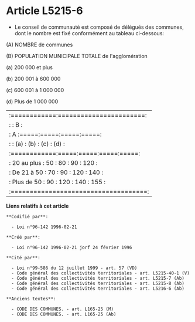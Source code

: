 # Article L5215-6

- Le conseil de communauté est composé de délégués des communes, dont le nombre est fixé conformément au tableau ci-dessous:

(A) NOMBRE de communes

(B) POPULATION MUNICIPALE TOTALE de l'agglomération

(a) 200 000 et plus

(b) 200 001 à 600 000

(c) 600 001 à 1 000 000

(d) Plus de 1 000 000

<table>
  <tbody><tr>
    <td> :============:=======================:</td>
  </tr>
  <tr>
    <td> :            :         B             :</td>
  </tr>
  <tr>
    <td> :      A     :=====:=====:=====:=====:</td>
  </tr>
  <tr>
    <td> :            : (a) : (b) : (c) : (d) :</td>
  </tr>
  <tr>
    <td> :============:=====:=====:=====:=====:</td>
  </tr>
  <tr>
    <td> : 20 au plus :  50 : 80  : 90  : 120 :</td>
  </tr>
  <tr>
    <td> : De 21 à 50 :  70 : 90  : 120 : 140 :</td>
  </tr>
  <tr>
    <td> : Plus de 50 :  90 : 120 : 140 : 155 :</td>
  </tr>
  <tr>
    <td> :====================================:</td>
  </tr>
</tbody></table>

**Liens relatifs à cet article**

	**Codifié par**:

	  - Loi n°96-142 1996-02-21

	**Créé par**:

	  - Loi n°96-142 1996-02-21 jorf 24 février 1996

	**Cité par**:

	  - Loi n°99-586 du 12 juillet 1999 - art. 57 (VD)
	  - Code général des collectivités territoriales - art. L5215-40-1 (V)
	  - Code général des collectivités territoriales - art. L5215-7 (Ab)
	  - Code général des collectivités territoriales - art. L5215-8 (Ab)
	  - Code général des collectivités territoriales - art. L5216-6 (Ab)

	**Anciens textes**:

	  - CODE DES COMMUNES. - art. L165-25 (M)
	  - CODE DES COMMUNES. - art. L165-25 (Ab)
